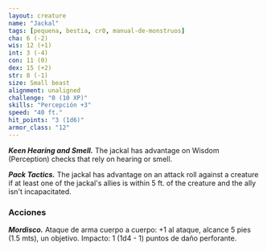 ```yaml
---
layout: creature
name: "Jackal"
tags: [pequena, bestia, cr0, manual-de-monstruos]
cha: 6 (-2)
wis: 12 (+1)
int: 3 (-4)
con: 11 (0)
dex: 15 (+2)
str: 8 (-1)
size: Small beast
alignment: unaligned
challenge: "0 (10 XP)"
skills: "Percepción +3"
speed: "40 ft."
hit_points: "3 (1d6)"
armor_class: "12"
---
```


***Keen Hearing and Smell.*** The jackal has advantage on Wisdom (Perception) checks that rely on hearing or smell.

***Pack Tactics.*** The jackal has advantage on an attack roll against a creature if at least one of the jackal's allies is within 5 ft. of the creature and the ally isn't incapacitated.

### Acciones

***Mordisco.*** Ataque de arma cuerpo a cuerpo: +1 al ataque, alcance 5 pies (1.5 mts), un objetivo. Impacto: 1 (1d4 - 1) puntos de daño perforante.